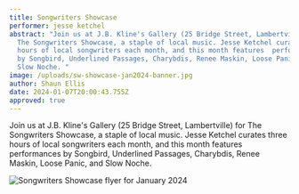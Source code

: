 ```yaml
---
title: Songwriters Showcase
performer: jesse ketchel
abstract: "Join us at J.B. Kline's Gallery (25 Bridge Street, Lambertville) for
  The Songwriters Showcase, a staple of local music. Jesse Ketchel curates three
  hours of local songwriters each month, and this month features  performances
  by Songbird, Underlined Passages, Charybdis, Renee Maskin, Loose Panic, and
  Slow Noche. "
image: /uploads/sw-showcase-jan2024-banner.jpg
author: Shaun Ellis
date: 2024-01-07T20:00:43.755Z
approved: true
---
```

Join us at J.B. Kline's Gallery (25 Bridge Street, Lambertville) for The Songwriters Showcase, a staple of local music. Jesse Ketchel curates three hours of local songwriters each month, and this month features  performances by Songbird, Underlined Passages, Charybdis, Renee Maskin, Loose Panic, and Slow Noche. 

![Songwriters Showcase flyer for January 2024](/uploads/sw-showcase-jan2024.jpg "Songwriters Showcase flyer for January 2024")